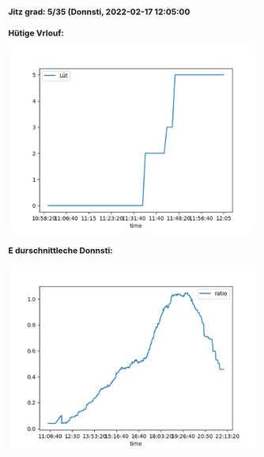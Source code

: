 ### Jitz grad: 5/35 (Donnsti, 2022-02-17 12:05:00

### Hütige Vrlouf:
![Graph](Today.png)

### E durschnittleche Donnsti:
![Graph](Donnsti.png)